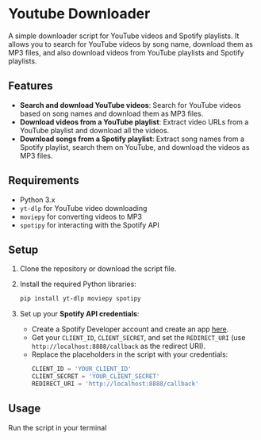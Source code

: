 # Youtube Downloader

A simple downloader script for YouTube videos and Spotify playlists. It allows you to search for YouTube videos by song name, download them as MP3 files, and also download videos from YouTube playlists and Spotify playlists.

## Features

- **Search and download YouTube videos**: Search for YouTube videos based on song names and download them as MP3 files.
- **Download videos from a YouTube playlist**: Extract video URLs from a YouTube playlist and download all the videos.
- **Download songs from a Spotify playlist**: Extract song names from a Spotify playlist, search them on YouTube, and download the videos as MP3 files.

## Requirements

- Python 3.x
- `yt-dlp` for YouTube video downloading
- `moviepy` for converting videos to MP3
- `spotipy` for interacting with the Spotify API

## Setup

1. Clone the repository or download the script file.
2. Install the required Python libraries:
    ```bash
    pip install yt-dlp moviepy spotipy
    ```

3. Set up your **Spotify API credentials**:
    - Create a Spotify Developer account and create an app [here](https://developer.spotify.com/dashboard/applications).
    - Get your `CLIENT_ID`, `CLIENT_SECRET`, and set the `REDIRECT_URI` (use `http://localhost:8888/callback` as the redirect URI).
    - Replace the placeholders in the script with your credentials:
        ```python
        CLIENT_ID = 'YOUR_CLIENT_ID'
        CLIENT_SECRET = 'YOUR_CLIENT_SECRET'
        REDIRECT_URI = 'http://localhost:8888/callback'
        ```

## Usage

Run the script in your terminal

